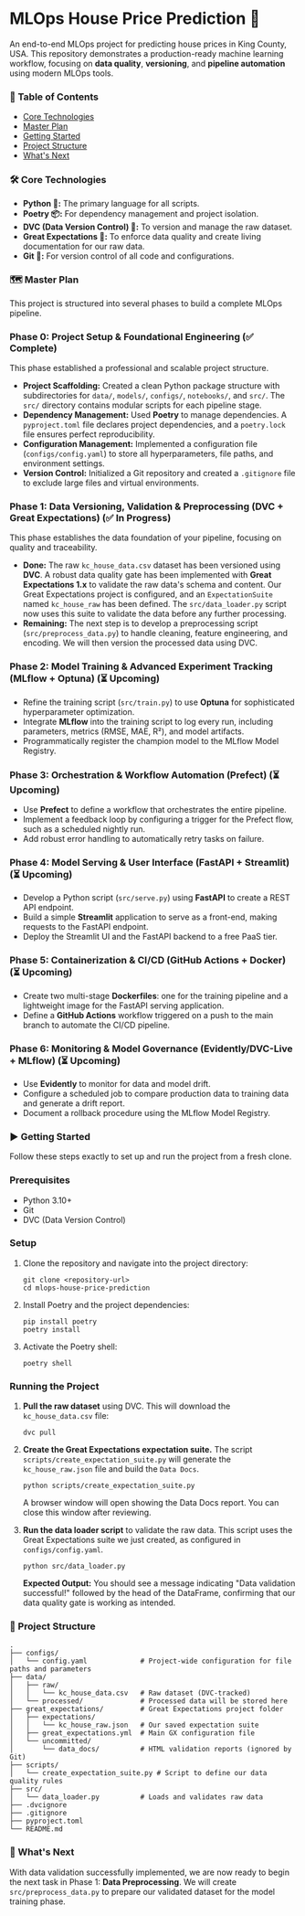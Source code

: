 # MLOps House Price Prediction 🏡

An end-to-end MLOps project for predicting house prices in King County, USA. This repository demonstrates a production-ready machine learning workflow, focusing on **data quality**, **versioning**, and **pipeline automation** using modern MLOps tools.

### 📖 Table of Contents

- [Core Technologies](https://www.google.com/search?q=%23-core-technologies)
- [Master Plan](https://www.google.com/search?q=%23-master-plan)
- [Getting Started](https://www.google.com/search?q=%23-getting-started)
- [Project Structure](https://www.google.com/search?q=%23-project-structure)
- [What's Next](https://www.google.com/search?q=%23-whats-next)

### 🛠️ Core Technologies

- **Python 🐍:** The primary language for all scripts.
- **Poetry 📦:** For dependency management and project isolation.
- **DVC (Data Version Control) 💾:** To version and manage the raw dataset.
- **Great Expectations 📝:** To enforce data quality and create living documentation for our raw data.
- **Git 🌳:** For version control of all code and configurations.

### 🗺️ Master Plan

This project is structured into several phases to build a complete MLOps pipeline.

### Phase 0: Project Setup & Foundational Engineering (✅ Complete)

This phase established a professional and scalable project structure.

- **Project Scaffolding:** Created a clean Python package structure with subdirectories for `data/`, `models/`, `configs/`, `notebooks/`, and `src/`. The `src/` directory contains modular scripts for each pipeline stage.
- **Dependency Management:** Used **Poetry** to manage dependencies. A `pyproject.toml` file declares project dependencies, and a `poetry.lock` file ensures perfect reproducibility.
- **Configuration Management:** Implemented a configuration file (`configs/config.yaml`) to store all hyperparameters, file paths, and environment settings.
- **Version Control:** Initialized a Git repository and created a `.gitignore` file to exclude large files and virtual environments.

### Phase 1: Data Versioning, Validation & Preprocessing (DVC + Great Expectations) (✅ In Progress)

This phase establishes the data foundation of your pipeline, focusing on quality and traceability.

- **Done:** The raw `kc_house_data.csv` dataset has been versioned using **DVC**. A robust data quality gate has been implemented with **Great Expectations 1.x** to validate the raw data's schema and content. Our Great Expectations project is configured, and an `ExpectationSuite` named `kc_house_raw` has been defined. The `src/data_loader.py` script now uses this suite to validate the data before any further processing.
- **Remaining:** The next step is to develop a preprocessing script (`src/preprocess_data.py`) to handle cleaning, feature engineering, and encoding. We will then version the processed data using DVC.

### Phase 2: Model Training & Advanced Experiment Tracking (MLflow + Optuna) (⏳ Upcoming)

- Refine the training script (`src/train.py`) to use **Optuna** for sophisticated hyperparameter optimization.
- Integrate **MLflow** into the training script to log every run, including parameters, metrics (RMSE, MAE, R²), and model artifacts.
- Programmatically register the champion model to the MLflow Model Registry.

### Phase 3: Orchestration & Workflow Automation (Prefect) (⏳ Upcoming)

- Use **Prefect** to define a workflow that orchestrates the entire pipeline.
- Implement a feedback loop by configuring a trigger for the Prefect flow, such as a scheduled nightly run.
- Add robust error handling to automatically retry tasks on failure.

### Phase 4: Model Serving & User Interface (FastAPI + Streamlit) (⏳ Upcoming)

- Develop a Python script (`src/serve.py`) using **FastAPI** to create a REST API endpoint.
- Build a simple **Streamlit** application to serve as a front-end, making requests to the FastAPI endpoint.
- Deploy the Streamlit UI and the FastAPI backend to a free PaaS tier.

### Phase 5: Containerization & CI/CD (GitHub Actions + Docker) (⏳ Upcoming)

- Create two multi-stage **Dockerfiles**: one for the training pipeline and a lightweight image for the FastAPI serving application.
- Define a **GitHub Actions** workflow triggered on a push to the main branch to automate the CI/CD pipeline.

### Phase 6: Monitoring & Model Governance (Evidently/DVC-Live + MLflow) (⏳ Upcoming)

- Use **Evidently** to monitor for data and model drift.
- Configure a scheduled job to compare production data to training data and generate a drift report.
- Document a rollback procedure using the MLflow Model Registry.

### ▶️ Getting Started

Follow these steps exactly to set up and run the project from a fresh clone.

### Prerequisites

- Python 3.10+
- Git
- DVC (Data Version Control)

### Setup

1. Clone the repository and navigate into the project directory:
    
    ```
    git clone <repository-url>
    cd mlops-house-price-prediction
    
    ```
    
2. Install Poetry and the project dependencies:
    
    ```
    pip install poetry
    poetry install
    
    ```
    
3. Activate the Poetry shell:
    
    ```
    poetry shell
    
    ```
    

### Running the Project

1. **Pull the raw dataset** using DVC. This will download the `kc_house_data.csv` file:
    
    ```
    dvc pull
    
    ```
    
2. **Create the Great Expectations expectation suite.** The script `scripts/create_expectation_suite.py` will generate the `kc_house_raw.json` file and build the `Data Docs`.
    
    ```
    python scripts/create_expectation_suite.py
    
    ```
    
    A browser window will open showing the Data Docs report. You can close this window after reviewing.
    
3. **Run the data loader script** to validate the raw data. This script uses the Great Expectations suite we just created, as configured in `configs/config.yaml`.
    
    ```
    python src/data_loader.py
    
    ```
    
    **Expected Output:** You should see a message indicating "Data validation successful!" followed by the head of the DataFrame, confirming that our data quality gate is working as intended.
    

### 📂 Project Structure

```
.
├── configs/
│   └── config.yaml             # Project-wide configuration for file paths and parameters
├── data/
│   ├── raw/
│   │   └── kc_house_data.csv   # Raw dataset (DVC-tracked)
│   └── processed/              # Processed data will be stored here
├── great_expectations/         # Great Expectations project folder
│   ├── expectations/
│   │   └── kc_house_raw.json   # Our saved expectation suite
│   ├── great_expectations.yml  # Main GX configuration file
│   └── uncommitted/
│       └── data_docs/          # HTML validation reports (ignored by Git)
├── scripts/
│   └── create_expectation_suite.py # Script to define our data quality rules
├── src/
│   └── data_loader.py          # Loads and validates raw data
├── .dvcignore
├── .gitignore
├── pyproject.toml
└── README.md

```

### 🚀 What's Next

With data validation successfully implemented, we are now ready to begin the next task in Phase 1: **Data Preprocessing**. We will create `src/preprocess_data.py` to prepare our validated dataset for the model training phase.
